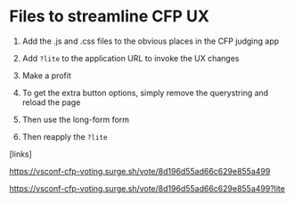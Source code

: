 
# Files to streamline CFP UX

1. Add the .js and .css files to the obvious places in the CFP judging app
1. Add `?lite` to the application URL to invoke the UX changes
1. Make a profit

1. To get the extra button options, simply remove the querystring and reload the page
1. Then use the long-form form
1. Then reapply the `?lite`

[links]

https://vsconf-cfp-voting.surge.sh/vote/8d196d55ad66c629e855a499

https://vsconf-cfp-voting.surge.sh/vote/8d196d55ad66c629e855a499?lite
